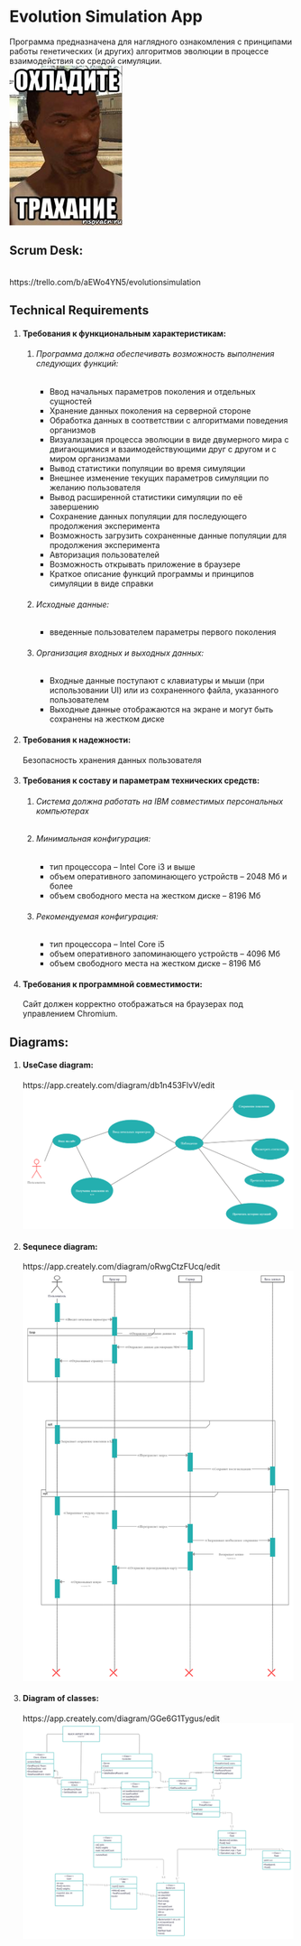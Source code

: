 <h1>Evolution Simulation App</h1>
Программа предназначена для наглядного ознакомления с принципами работы генетических (и других) алгоритмов эволюции в процессе взаимодействия со средой симуляции.<br>
<img src="/information/cj.jpeg">
<h2>Scrum Desk: </h2><br>
https://trello.com/b/aEWo4YN5/evolutionsimulation <br>

<h2>Technical Requirements </h2>
<ol>
  <li>
    <h4>Требования к функциональным характеристикам:</h4>
    <ol>
     <li>
       <h6>Программа должна обеспечивать возможность выполнения следующих функций:</h6>
       <ul>
         <li>Ввод начальных параметров поколения и отдельных сущностей</li>
         <li>Хранение данных поколения на серверной стороне</li>
         <li>Обработка данных в соответствии с алгоритмами поведения организмов</li>
         <li>Визуализация процесса эволюции в виде двумерного мира с двигающимися и взаимодействующими друг с другом и с миром организмами</li>
         <li>Вывод статистики популяции во время симуляции</li>
         <li>Внешнее изменение текущих параметров симуляции по желанию пользователя</li>
         <li>Вывод расширенной статистики симуляции по её завершению</li>
         <li>Сохранение данных популяции для последующего продолжения эксперимента</li>
         <li>Возможность загрузить сохраненные данные популяции для продолжения эксперимента</li>
         <li>Авторизация пользователей</li>
         <li>Возможность открывать приложение в браузере</li>
         <li>Краткое описание функций программы и принципов симуляции в виде справки</li>
       </ul>
     </li>
     <li>
       <h6>Исходные данные:</h6>
       <ul>
         <li>введенные пользователем параметры первого поколения</li>
       </ul>
     </li>
     <li>
     <h6>Организация входных и выходных данных:</h6>
       <ul>
        <li>Входные данные поступают с клавиатуры и мыши (при использовании UI) или из сохраненного файла, указанного пользователем</li>
        <li>Выходные данные отображаются на экране и могут быть сохранены на жестком диске</li>
       </ul>
     </li>
   </ol>
  </li>
  <li>
    <h4>Требования к надежности:</h4>
    Безопасность хранения данных пользователя
  </li>
  <li>
    <h4>Требования к составу и параметрам технических средств:</h4>
    <ol>
      <li>
        <h6>Система должна работать на IBM совместимых персональных компьютерах</h6>
      </li>
      <li>
        <h6>Минимальная конфигурация:</h6>
        <ul>
          <li>тип процессора  – Intel Core i3 и выше</li>
          <li>объем оперативного запоминающего устройств  – 2048 Мб и более</li>
          <li>объем свободного места на жестком диске – 8196 Мб</li>
        </ul>
      </li>
      <li>
        <h6>Рекомендуемая конфигурация:</h6>
        <ul>
          <li>тип процессора – Intel Core i5</li>
          <li>объем оперативного запоминающего устройств – 4096 Мб</li>
          <li>объем свободного места на жестком диске – 8196 Мб</li>
        </ul>
      </li>
    </ol>
  </li>
  <li>
    <h4>Требования к программной совместимости:</h4>
    Сайт должен корректно отображаться на браузерах под управлением Chromium.
  </li>
</ol>

<h2>Diagrams:</h2>
<ol>
    <li>
      <h4>UseCase diagram:</h4>
      https://app.creately.com/diagram/db1n453FlvV/edit
      <img src="/information/UseCaseDiagram.png">
    </li>
    <li>
      <h4>Sequnece diagram:</h4>
      https://app.creately.com/diagram/oRwgCtzFUcq/edit
      <img src="/information/SequenceDiagram.png">
    </li>
    <li>
      <h4>Diagram of classes:</h4>
      https://app.creately.com/diagram/GGe6G1Tygus/edit
      <img src="/information/ClassDiagram.png">
    </li>
 </ol>
